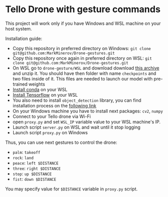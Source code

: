# Tello Drone with gesture commands

This project will work only if you have Windows and WSL machine on your host system.

Installation guide:

- Copy this repository in preferred directory on Windows: `git clone git@github.com:MarkMinerov/Drone-gestures.git`
- Copy this repository once again in preferred directory on WSL: `git clone git@github.com:MarkMinerov/Drone-gestures.git`
- On WSL go to `drone-gesture/WSL` and download download [this archive](https://drive.google.com/file/d/1wkIOwe0POEK250BgHQ8TmdpK_onGVium/view?usp=sharing) and unzip it. You should have then folder with name `checkpoints` and two files inside of it. This files are needed to launch our model with pre-trained weights
- [Install conda](https://docs.conda.io/projects/conda/en/latest/user-guide/install/linux.html) on your WSL
- [Install Tensorflow](https://docs.anaconda.com/anaconda/user-guide/tasks/tensorflow/) on your WSL
- You also need to install `object_detection` library, you can find installation process on the [following link](https://github.com/GBJim/object_detection/blob/master/g3doc/installation.md)
- On your Windows machine you have to install next packages: `cv2`, `numpy`
- Connect to your Tello drone via Wi-Fi
- open `proxy.py` and set `WSL_IP` variable value to your WSL machine's IP.
- Launch script `server.py` on WSL and wait until it stop logging
- Launch script `proxy.py` on Windows

Thus, you can use next gestures to control the drone:

- `palm`: `takeoff`
- `rock`: `land`
- `peace`: `left $DISTANCE`
- `three`: `right $DISTANCE`
- `stop`: `up $DISTANCE`
- `fist`: `down $DISTANCE`

You may specify value for `$DISTANCE` variable in `proxy.py` script.
